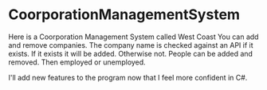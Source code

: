 # CoorporationManagementSystem
Here is a Coorporation Management System called West Coast
You can add and remove companies. The company name is checked against an API if it exists. If it exists it will be added. Otherwise not.
People can be added and removed. Then employed or unemployed.

I'll add new features to the program now that I feel more confident in C#.
